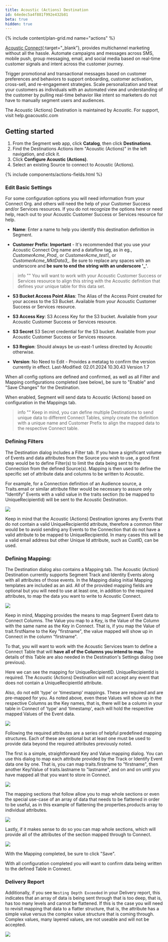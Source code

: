 ```yaml
---
title: Acoustic (Actions) Destination
id: 64edec5a4f881f992e432b81
beta: true
hidden: true
---
```

{% include content/plan-grid.md name="actions" %}

[Acoustic Connect](https://acoustic.com/?utm_source=segmentio&utm_medium=docs&utm_Connect=partners){:target="_blank”}, provides multichannel marketing without all the hassle. Automate campaigns and messages across SMS, mobile push, group messaging, email, and social media based on real-time customer signals and intent across the customer journey. 

Trigger promotional and transactional messages based on customer preferences and behaviors to support onboarding, customer activation, cross-sell, and re-engagement strategies. Scale personalization and treat your customers as individuals with an automated view and understanding of the customer by pulling real-time behavior like intent so marketers do not have to manually segment users and audiences.

The Acoustic (Actions) Destination is maintained by Acoustic. For support, visit help.goacoustic.com

## Getting started

1. From the Segment web app, click **Catalog**, then click **Destinations**.
2. Find the Destinations Actions item "Acoustic (Actions)" in the left navigation, and click it.
3. Click **Configure Acoustic (Actions)**.
4. Select an existing Source to connect to Acoustic (Actions).

{% include components/actions-fields.html %}

### Edit Basic Settings

For some configuration options you will need information from your Connect Org. and others will need the help of your Customer Success and/or Services resources. If you do not recognize the options here or need help, reach out to your Acoustic Customer Success or Services resource for help.

- **Name**: 	Enter a name to help you identify this destination definition in Segment.

- **Customer Prefix**: **Important** - It's recommended that you use your Acoustic Connect Org name and a dataflow tag, as in eg., *CustomerAcme_Prod_* or *CustomerAcme_test1_* or *CustomerAcme_MktData3_*. Be sure to replace any spaces with an underscore and **be sure to end the string with an underscore '_'**.

> info ""
> You will want to work with your Acoustic Customer Success or Services resource to align this string with the Acoustic definition that defines your unique table for this data set.

- **S3 Bucket Access Point Alias**: The Alias of the Access Point created for your access to the S3 Bucket. Available from your Acoustic Customer Success or Services resource.

- **S3 Access Key**:  S3 Access Key for the S3 bucket. Available from your Acoustic Customer Success or Services resource.

- **S3 Secret** S3 Secret credential for the S3 bucket. Available from your Acoustic Customer Success or Services resource.

- **S3 Region**: Should always be us-east-1 unless directed by Acoustic otherwise.

- **Version**: No Need to Edit - Provides a metatag to confirm the version currently in effect.
Last-Modified: 02.01.2024 10.30.43
Version 1.7

When all config options are defined and confirmed, as well as all Filter and Mapping configurations completed (see below), be sure to "Enable" and "Save Changes" for the Destination.

When enabled, Segment will send data to Acoustic (Actions) based on configuration in the Mappings tab.

> info ""
> Keep in mind, you can define multiple Destinations to send unique data to different Connect Tables, simply create the definition with a unique name and Customer Prefix to align the mapped data to the respective Connect table.


### Defining Filters

The Destination dialog includes a Filter tab. If you have a significant volume of Events and data attributes from the Source you wish to use, a good first step would be to define Filter(s) to limit the data being sent to the Connection from the defined Source(s). Mapping is then used to define the specific set of attribute data and columns to be written to Acoustic.

For example, for a Connection definition of an Audience source, a Traits.email or similar attribute filter would be necessary to assure only "Identify" Events with a valid value in the traits section (to be mapped to UniqueRecipientId) will be sent to the Acoustic Destination.

![](assets/20240422_152921_image.png)

Keep in mind that the Acoustic (Actions) Destination ignores any Events that do not contain a valid UniqueRecipientId attribute, therefore a common filter would be to avoid sending any Events to the Connection that do not have a valid attribute to be mapped to UniqueRecipientId. In many cases this will be a valid email address but other Unique Id attribute, such as CustID, can be used.




### Defining Mapping:

The Destination dialog also contains a Mapping tab. The Acoustic (Action) Destination currently supports Segment Track and Identity Events along with all attributes of those events. In the Mapping dialog initial Mapping templates are included as an aid. All of the provided mapping fields are optional but you will need to use at least one, in addition to the required attributes, to map the data you want to write to Acoustic Connect.

![](assets/20240422_153616_image.png)

Keep in mind, Mapping provides the means to map Segment Event data to Connect Columns. The Value you map to a Key, is the Value of the Column with the same name as the Key in Connect. That is, if you map the Value of trait.firstName to the Key "firstname", the value mapped will show up in Connect in the column "firstname".

To that, you will want to work with the Acoustic Services team to define a Connect Table that will **have all of the Columns you intend to map**. The details of this Table are also needed in the Destination's Settings dialog (see previous).

Here we can see the mapping for UniqueRecipientID. UniqueRecipientId is required. The Acoustic (Actions) Destination will not accept any event that does not contain a UniqueRecipientId attribute.

Also, do not edit 'type' or 'timestamp' mappings. These are required and are pre-mapped for you. As noted above, even these Values will show up in the respective Columns as the Key names, that is, there will be a column in your table in Connect of 'type' and 'timestamp', each will hold the respective mapped Values of the Event data.

![](assets/20240422_152537_image.png)

Following the required attributes are a series of helpful predefined mapping structures. Each of these are optional but at least one must be used to provide data beyond the required attributes previously noted.

The first is a simple, straightforward Key and Value mapping dialog. You can use this dialog to map each attribute provided by the Track or Identify Event data one by one. That is, you can map traits.firstname to "firstname", then another Key/Value of traits.lastname to "lastname", and on and on until you have mapped all that you want to store in Connect.

![](assets/20240422_155823_image.png)

The mapping sections that follow allow you to map whole sections or even the special use-case of an array of data that needs to be flattened in order to be useful, as in this example of flattening the properties.products array to individual attributes.

![](assets/20240422_155857_image.png)

Lastly, if it makes sense to do so you can map whole sections, which will provide all of the attributes of the section mapped through to Connect.

![](assets/20240422_160007_image.png)

With the Mapping completed, be sure to click "Save".

With all configuration completed you will want to confirm data being written to the defined Table in Connect.

### Delivery Report

Additionally, if you see `Nesting Depth Exceeded` in your Delivery report, this indicates that an array of data is being sent through that is too deep, that is, has too many levels and cannot be flattened. If this is the case you will need to revisit mapping that data to a flatter structure, that is, the attribute has a simple value versus the complex value structure that is coming through. Complex values, many layered values, are not useable and will not be accepted.

![](assets/20240422_161221_image.png)

